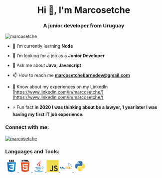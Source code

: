 <h1 align="center">Hi 👋, I'm Marcosetche</h1>
<h3 align="center">A junior developer from Uruguay</h3>

<p align="left"> <img src="https://komarev.com/ghpvc/?username=marcosetche&label=Profile%20views&color=0e75b6&style=flat" alt="marcosetche" /> </p>

- 🌱 I’m currently learning **Node**

- 👯 I’m looking for a job as a **Junior Developer**

- 💬 Ask me about **Java, Javascript**

- 📫 How to reach me **marcosetchebarnedev@gmail.com**

- 📄 Know about my experiences on my LinkedIn [https://www.linkedin.com/in/marcosetche/](https://www.linkedin.com/in/marcosetche/)

- ⚡ Fun fact **in 2020 I was thinking about be a lawyer, 1 year later I was having my first IT job experience.**

<h3 align="left">Connect with me:</h3>
<p align="left">
<a href="https://linkedin.com/in/marcosetche" target="blank"><img align="center" src="https://raw.githubusercontent.com/rahuldkjain/github-profile-readme-generator/master/src/images/icons/Social/linked-in-alt.svg" alt="marcosetche" height="30" width="40" /></a>
</p>

<h3 align="left">Languages and Tools:</h3>
<p align="left"> <a href="https://www.w3schools.com/css/" target="_blank" rel="noreferrer"> <img src="https://raw.githubusercontent.com/devicons/devicon/master/icons/css3/css3-original-wordmark.svg" alt="css3" width="40" height="40"/> </a> <a href="https://www.w3.org/html/" target="_blank" rel="noreferrer"> <img src="https://raw.githubusercontent.com/devicons/devicon/master/icons/html5/html5-original-wordmark.svg" alt="html5" width="40" height="40"/> </a> <a href="https://www.java.com" target="_blank" rel="noreferrer"> <img src="https://raw.githubusercontent.com/devicons/devicon/master/icons/java/java-original.svg" alt="java" width="40" height="40"/> </a> <a href="https://developer.mozilla.org/en-US/docs/Web/JavaScript" target="_blank" rel="noreferrer"> <img src="https://raw.githubusercontent.com/devicons/devicon/master/icons/javascript/javascript-original.svg" alt="javascript" width="40" height="40"/> </a> <a href="https://www.mysql.com/" target="_blank" rel="noreferrer"> <img src="https://raw.githubusercontent.com/devicons/devicon/master/icons/mysql/mysql-original-wordmark.svg" alt="mysql" width="40" height="40"/> </a> <a href="https://www.python.org" target="_blank" rel="noreferrer"> <img src="https://raw.githubusercontent.com/devicons/devicon/master/icons/python/python-original.svg" alt="python" width="40" height="40"/> </a> </p>
